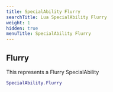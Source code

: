 ```yaml
---
title: SpecialAbility Flurry
searchTitle: Lua SpecialAbility Flurry
weight: 1
hidden: true
menuTitle: SpecialAbility Flurry
---
```

## Flurry

This represents a Flurry SpecialAbility
```lua
SpecialAbility.Flurry
```